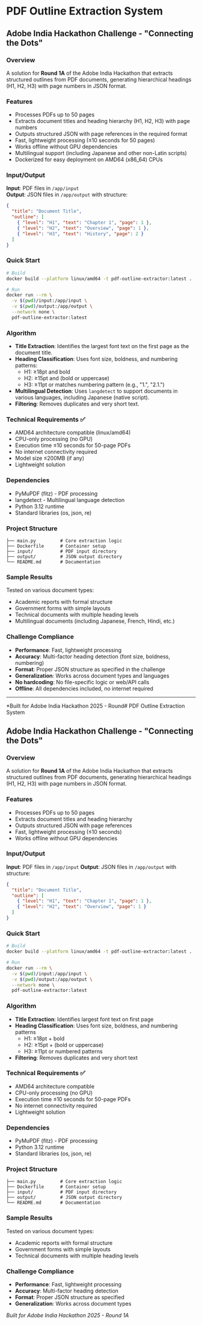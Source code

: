 # PDF Outline Extraction System
## Adobe India Hackathon Challenge - "Connecting the Dots"

### Overview
A solution for **Round 1A** of the Adobe India Hackathon that extracts structured outlines from PDF documents, generating hierarchical headings (H1, H2, H3) with page numbers in JSON format.

### Features
- Processes PDFs up to 50 pages
- Extracts document titles and heading hierarchy (H1, H2, H3) with page numbers
- Outputs structured JSON with page references in the required format
- Fast, lightweight processing (≤10 seconds for 50 pages)
- Works offline without GPU dependencies
- Multilingual support (including Japanese and other non-Latin scripts)
- Dockerized for easy deployment on AMD64 (x86_64) CPUs

### Input/Output
**Input**: PDF files in `/app/input`  
**Output**: JSON files in `/app/output` with structure:
```json
{
  "title": "Document Title",
  "outline": [
    { "level": "H1", "text": "Chapter 1", "page": 1 },
    { "level": "H2", "text": "Overview", "page": 1 },
    { "level": "H3", "text": "History", "page": 2 }
  ]
}
```

### Quick Start
```bash
# Build
docker build --platform linux/amd64 -t pdf-outline-extractor:latest .

# Run
docker run --rm \
  -v $(pwd)/input:/app/input \
  -v $(pwd)/output:/app/output \
  --network none \
  pdf-outline-extractor:latest
```

### Algorithm
- **Title Extraction**: Identifies the largest font text on the first page as the document title.
- **Heading Classification**: Uses font size, boldness, and numbering patterns:
  - H1: ≥18pt and bold
  - H2: ≥15pt and (bold or uppercase)
  - H3: ≥11pt or matches numbering pattern (e.g., "1.", "2.1.")
- **Multilingual Detection**: Uses `langdetect` to support documents in various languages, including Japanese (native script).
- **Filtering**: Removes duplicates and very short text.

### Technical Requirements ✅
- AMD64 architecture compatible (linux/amd64)
- CPU-only processing (no GPU)
- Execution time ≤10 seconds for 50-page PDFs
- No internet connectivity required
- Model size ≤200MB (if any)
- Lightweight solution

### Dependencies
- PyMuPDF (fitz) - PDF processing
- langdetect - Multilingual language detection
- Python 3.12 runtime
- Standard libraries (os, json, re)

### Project Structure
```
├── main.py         # Core extraction logic
├── Dockerfile      # Container setup
├── input/          # PDF input directory
├── output/         # JSON output directory
└── README.md       # Documentation
```

### Sample Results
Tested on various document types:
- Academic reports with formal structure
- Government forms with simple layouts
- Technical documents with multiple heading levels
- Multilingual documents (including Japanese, French, Hindi, etc.)

### Challenge Compliance
- **Performance**: Fast, lightweight processing
- **Accuracy**: Multi-factor heading detection (font size, boldness, numbering)
- **Format**: Proper JSON structure as specified in the challenge
- **Generalization**: Works across document types and languages
- **No hardcoding**: No file-specific logic or web/API calls
- **Offline**: All dependencies included, no internet required

---

*Built for Adobe India Hackathon 2025 - Round# PDF Outline Extraction System
## Adobe India Hackathon Challenge - "Connecting the Dots"

### Overview
A solution for **Round 1A** of the Adobe India Hackathon that extracts structured outlines from PDF documents, generating hierarchical headings (H1, H2, H3) with page numbers in JSON format.

### Features
- Processes PDFs up to 50 pages
- Extracts document titles and heading hierarchy
- Outputs structured JSON with page references
- Fast, lightweight processing (≤10 seconds)
- Works offline without GPU dependencies

### Input/Output
**Input**: PDF files in `/app/input`
**Output**: JSON files in `/app/output` with structure:
```json
{
  "title": "Document Title",
  "outline": [
    { "level": "H1", "text": "Chapter 1", "page": 1 },
    { "level": "H2", "text": "Overview", "page": 1 }
  ]
}
```

### Quick Start
```bash
# Build
docker build --platform linux/amd64 -t pdf-outline-extractor:latest .

# Run
docker run --rm \
  -v $(pwd)/input:/app/input \
  -v $(pwd)/output:/app/output \
  --network none \
  pdf-outline-extractor:latest
```

### Algorithm
- **Title Extraction**: Identifies largest font text on first page
- **Heading Classification**: Uses font size, boldness, and numbering patterns
  - H1: ≥18pt + bold
  - H2: ≥15pt + (bold or uppercase)
  - H3: ≥11pt or numbered patterns
- **Filtering**: Removes duplicates and very short text

### Technical Requirements ✅
- AMD64 architecture compatible
- CPU-only processing (no GPU)
- Execution time ≤10 seconds for 50-page PDFs
- No internet connectivity required
- Lightweight solution

### Dependencies
- PyMuPDF (fitz) - PDF processing
- Python 3.12 runtime
- Standard libraries (os, json, re)

### Project Structure
```
├── main.py         # Core extraction logic
├── Dockerfile      # Container setup
├── input/          # PDF input directory
├── output/         # JSON output directory
└── README.md       # Documentation
```

### Sample Results
Tested on various document types:
- Academic reports with formal structure
- Government forms with simple layouts  
- Technical documents with multiple heading levels

### Challenge Compliance
- **Performance**: Fast, lightweight processing
- **Accuracy**: Multi-factor heading detection
- **Format**: Proper JSON structure as specified
- **Generalization**: Works across document types

*Built for Adobe India Hackathon 2025 - Round 1A*
